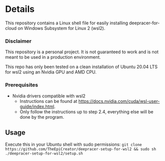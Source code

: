 # Details
This repository contains a Linux shell file for easily installing deepracer-for-cloud on Windows Subsystem for Linux 2 (wsl2).

### Disclaimer
This repository is a personal project. It is not guaranteed to work and is not meant to be used in a production environment.

This repo has only been tested on a clean installation of Ubuntu 20.04 LTS for wsl2 using an Nvidia GPU and AMD CPU.

### Prerequisites
- Nvidia drivers compatible with wsl2
	- Instructions can be found at https://docs.nvidia.com/cuda/wsl-user-guide/index.html.
	- Only follow the instructions up to step 2.4, everything else will be done by the program.

## Usage
Execute this in your Ubuntu shell with sudo permissions:
`git clone https://github.com/TheEpiCreator/deepracer-setup-for-wsl2 && sudo sh ./deepracer-setup-for-wsl2/setup.sh`